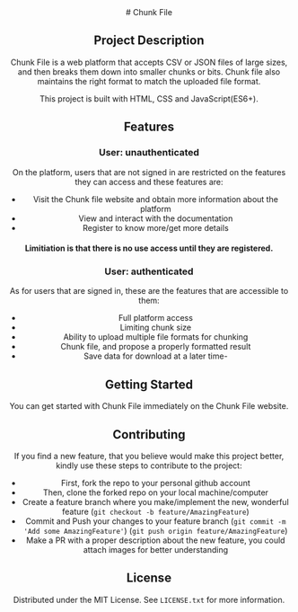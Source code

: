 <div align="center">
    # Chunk File 
<div>

<!-- <p align="center">
    <a href="#">
    <img width="300" src="">
    </a>
    <a href="#">
    <img width="300" src="">
    </a>
</p> -->

<!-- ![1  Amplication main](https://user-images.githubusercontent.com/53312820/190913686-02c7deb1-da2f-41b8-aa31-065e00f6155c.png) -->

<!-- DESCRIPTION -->

## Project Description

Chunk File is a web platform that accepts CSV or JSON files of large sizes, and then breaks them down into smaller chunks or bits. Chunk file also maintains the right format to match the uploaded file format.

This project is built with HTML, CSS and JavaScript(ES6+).

<!-- FEATURES -->

## Features

### User: unauthenticated

On the platform, users that are not signed in are restricted on the features they can access and these features are:

- Visit the Chunk file website and obtain more information about the platform
- View and interact with the documentation
- Register to know more/get more details

#### Limitiation is that there is no use access until they are registered.

### User: authenticated

As for users that are signed in, these are the features that are accessible to them:

- Full platform access
- Limiting chunk size
- Ability to upload multiple file formats for chunking
- Chunk file, and propose a properly formatted result
- Save data for download at a later time-

<!-- GETTING STARTED -->

## Getting Started

You can get started with Chunk File immediately on the Chunk File website.

<!-- CONTRIBUTING -->

## Contributing

If you find a new feature, that you believe would make this project better, kindly use these steps to contribute to the project:

- First, fork the repo to your personal github account
- Then, clone the forked repo on your local machine/computer
- Create a feature branch where you make/implement the new, wonderful feature (`git checkout -b feature/AmazingFeature`)
- Commit and Push your changes to your feature branch (`git commit -m 'Add some AmazingFeature'`) (`git push origin feature/AmazingFeature`)
- Make a PR with a proper description about the new feature, you could attach images for better understanding

<!-- LICENSE -->

## License

Distributed under the MIT License. See `LICENSE.txt` for more information.
